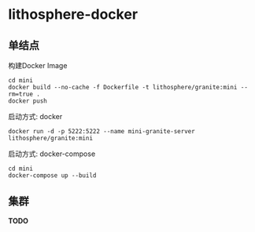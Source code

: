 # lithosphere-docker

## 单结点

构建Docker Image

```
cd mini
docker build --no-cache -f Dockerfile -t lithosphere/granite:mini --rm=true .
docker push
```

启动方式: docker

```
docker run -d -p 5222:5222 --name mini-granite-server lithosphere/granite:mini
```

启动方式: docker-compose

```
cd mini
docker-compose up --build
```


## 集群

**TODO**